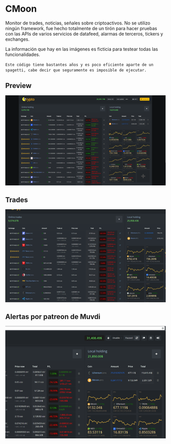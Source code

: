 # CMoon
Monitor de trades, noticias, señales sobre criptoactivos.
No se utilizo ningún framework, fue hecho totalmente de un tirón para hacer pruebas con las APIs de varios servicios de datafeed, alarmas de terceros, tickers y exchanges.

La información que hay en las imágenes es ficticia para testear todas las funcionalidades.

`Este código tiene bastantes años y es poco eficiente aparte de un spagetti, cabe decir que seguramente es imposible de ejecutar.`

## Preview
![preview](https://github.com/WEAHub/CMoon/blob/main/preview.png)

## Trades
![trade](https://github.com/WEAHub/CMoon/blob/main/Trade.gif)

## Alertas por patreon de Muvdi
![patreon](https://github.com/WEAHub/CMoon/blob/main/Patreon.gif)
